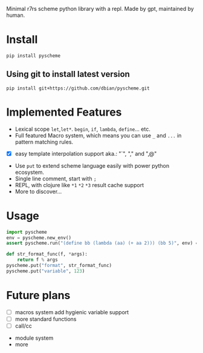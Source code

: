 Minimal r7rs scheme python library with a repl. Made by gpt, maintained by human.

# Install

```shell
pip install pyscheme
```

## Using git to install latest version

```shell
pip install git+https://github.com/dbian/pyscheme.git
```

# Implemented Features

- Lexical scope `let`,`let*`. `begin`, `if`, `lambda`, `define`... etc.
- Full featured Macro system, which means you can use `_` and `...` in pattern matching rules.
- [x] easy template interpolation support aka.: "`", "," and ",@"
- Use `put` to extend scheme language easily with power python ecosystem.
- Single line comment, start with `;`
- REPL, with clojure like `*1` `*2` `*3` result cache support
- More to discover...

# Usage


```python
import pyscheme
env = pyscheme.new_env()
assert pyscheme.run("(define bb (lambda (aa) (+ aa 2))) (bb 5)", env) == 7

def str_format_func(f, *args):
    return f % args
pyscheme.put("format", str_format_func)
pyscheme.put("variable", 123)

```

# Future plans

- [ ] macros system add hygienic variable support
- [ ] more standard functions
- [ ] call/cc
- module system
- more

